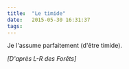 ```yaml
---
title:  "Le timide"
date:   2015-05-30 16:31:37
tags:   
---
```


Je l'assume parfaitement (d'être timide).

*[D'après L-R des Forêts]*
